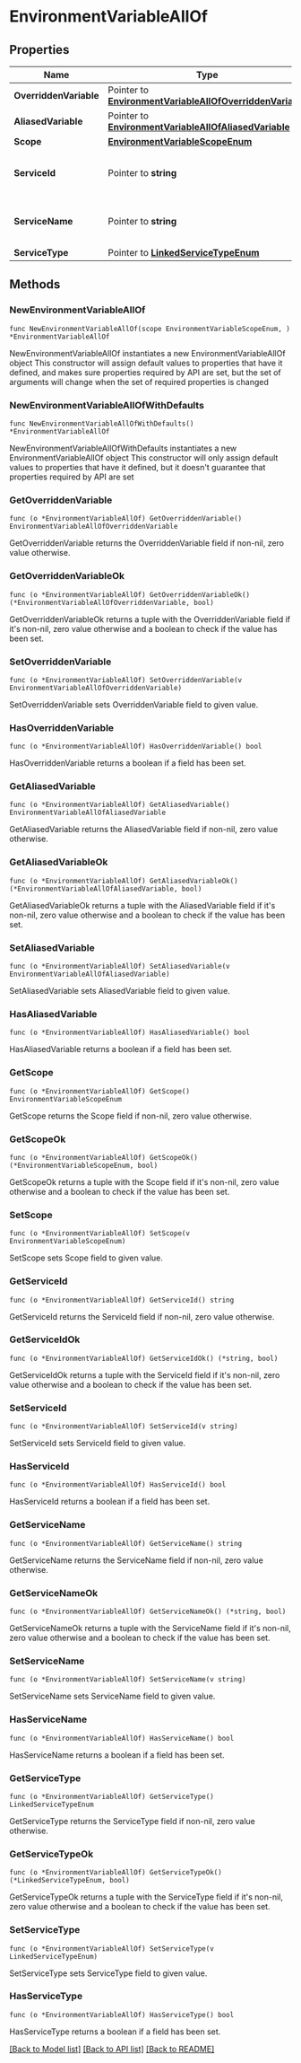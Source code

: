 # EnvironmentVariableAllOf

## Properties

Name | Type | Description | Notes
------------ | ------------- | ------------- | -------------
**OverriddenVariable** | Pointer to [**EnvironmentVariableAllOfOverriddenVariable**](EnvironmentVariableAllOfOverriddenVariable.md) |  | [optional] 
**AliasedVariable** | Pointer to [**EnvironmentVariableAllOfAliasedVariable**](EnvironmentVariableAllOfAliasedVariable.md) |  | [optional] 
**Scope** | [**EnvironmentVariableScopeEnum**](EnvironmentVariableScopeEnum.md) |  | 
**ServiceId** | Pointer to **string** | present only for &#x60;BUILT_IN&#x60; variable | [optional] 
**ServiceName** | Pointer to **string** | present only for &#x60;BUILT_IN&#x60; variable | [optional] 
**ServiceType** | Pointer to [**LinkedServiceTypeEnum**](LinkedServiceTypeEnum.md) |  | [optional] 

## Methods

### NewEnvironmentVariableAllOf

`func NewEnvironmentVariableAllOf(scope EnvironmentVariableScopeEnum, ) *EnvironmentVariableAllOf`

NewEnvironmentVariableAllOf instantiates a new EnvironmentVariableAllOf object
This constructor will assign default values to properties that have it defined,
and makes sure properties required by API are set, but the set of arguments
will change when the set of required properties is changed

### NewEnvironmentVariableAllOfWithDefaults

`func NewEnvironmentVariableAllOfWithDefaults() *EnvironmentVariableAllOf`

NewEnvironmentVariableAllOfWithDefaults instantiates a new EnvironmentVariableAllOf object
This constructor will only assign default values to properties that have it defined,
but it doesn't guarantee that properties required by API are set

### GetOverriddenVariable

`func (o *EnvironmentVariableAllOf) GetOverriddenVariable() EnvironmentVariableAllOfOverriddenVariable`

GetOverriddenVariable returns the OverriddenVariable field if non-nil, zero value otherwise.

### GetOverriddenVariableOk

`func (o *EnvironmentVariableAllOf) GetOverriddenVariableOk() (*EnvironmentVariableAllOfOverriddenVariable, bool)`

GetOverriddenVariableOk returns a tuple with the OverriddenVariable field if it's non-nil, zero value otherwise
and a boolean to check if the value has been set.

### SetOverriddenVariable

`func (o *EnvironmentVariableAllOf) SetOverriddenVariable(v EnvironmentVariableAllOfOverriddenVariable)`

SetOverriddenVariable sets OverriddenVariable field to given value.

### HasOverriddenVariable

`func (o *EnvironmentVariableAllOf) HasOverriddenVariable() bool`

HasOverriddenVariable returns a boolean if a field has been set.

### GetAliasedVariable

`func (o *EnvironmentVariableAllOf) GetAliasedVariable() EnvironmentVariableAllOfAliasedVariable`

GetAliasedVariable returns the AliasedVariable field if non-nil, zero value otherwise.

### GetAliasedVariableOk

`func (o *EnvironmentVariableAllOf) GetAliasedVariableOk() (*EnvironmentVariableAllOfAliasedVariable, bool)`

GetAliasedVariableOk returns a tuple with the AliasedVariable field if it's non-nil, zero value otherwise
and a boolean to check if the value has been set.

### SetAliasedVariable

`func (o *EnvironmentVariableAllOf) SetAliasedVariable(v EnvironmentVariableAllOfAliasedVariable)`

SetAliasedVariable sets AliasedVariable field to given value.

### HasAliasedVariable

`func (o *EnvironmentVariableAllOf) HasAliasedVariable() bool`

HasAliasedVariable returns a boolean if a field has been set.

### GetScope

`func (o *EnvironmentVariableAllOf) GetScope() EnvironmentVariableScopeEnum`

GetScope returns the Scope field if non-nil, zero value otherwise.

### GetScopeOk

`func (o *EnvironmentVariableAllOf) GetScopeOk() (*EnvironmentVariableScopeEnum, bool)`

GetScopeOk returns a tuple with the Scope field if it's non-nil, zero value otherwise
and a boolean to check if the value has been set.

### SetScope

`func (o *EnvironmentVariableAllOf) SetScope(v EnvironmentVariableScopeEnum)`

SetScope sets Scope field to given value.


### GetServiceId

`func (o *EnvironmentVariableAllOf) GetServiceId() string`

GetServiceId returns the ServiceId field if non-nil, zero value otherwise.

### GetServiceIdOk

`func (o *EnvironmentVariableAllOf) GetServiceIdOk() (*string, bool)`

GetServiceIdOk returns a tuple with the ServiceId field if it's non-nil, zero value otherwise
and a boolean to check if the value has been set.

### SetServiceId

`func (o *EnvironmentVariableAllOf) SetServiceId(v string)`

SetServiceId sets ServiceId field to given value.

### HasServiceId

`func (o *EnvironmentVariableAllOf) HasServiceId() bool`

HasServiceId returns a boolean if a field has been set.

### GetServiceName

`func (o *EnvironmentVariableAllOf) GetServiceName() string`

GetServiceName returns the ServiceName field if non-nil, zero value otherwise.

### GetServiceNameOk

`func (o *EnvironmentVariableAllOf) GetServiceNameOk() (*string, bool)`

GetServiceNameOk returns a tuple with the ServiceName field if it's non-nil, zero value otherwise
and a boolean to check if the value has been set.

### SetServiceName

`func (o *EnvironmentVariableAllOf) SetServiceName(v string)`

SetServiceName sets ServiceName field to given value.

### HasServiceName

`func (o *EnvironmentVariableAllOf) HasServiceName() bool`

HasServiceName returns a boolean if a field has been set.

### GetServiceType

`func (o *EnvironmentVariableAllOf) GetServiceType() LinkedServiceTypeEnum`

GetServiceType returns the ServiceType field if non-nil, zero value otherwise.

### GetServiceTypeOk

`func (o *EnvironmentVariableAllOf) GetServiceTypeOk() (*LinkedServiceTypeEnum, bool)`

GetServiceTypeOk returns a tuple with the ServiceType field if it's non-nil, zero value otherwise
and a boolean to check if the value has been set.

### SetServiceType

`func (o *EnvironmentVariableAllOf) SetServiceType(v LinkedServiceTypeEnum)`

SetServiceType sets ServiceType field to given value.

### HasServiceType

`func (o *EnvironmentVariableAllOf) HasServiceType() bool`

HasServiceType returns a boolean if a field has been set.


[[Back to Model list]](../README.md#documentation-for-models) [[Back to API list]](../README.md#documentation-for-api-endpoints) [[Back to README]](../README.md)


